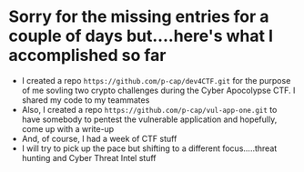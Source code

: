# Sorry for the missing entries for a couple of days but....here's what I accomplished so far
- I created a repo ```https://github.com/p-cap/dev4CTF.git``` for the purpose of me sovling two crypto challenges during the Cyber Apocolypse CTF. I shared my code to my teammates
- Also, I created a repo ```https://github.com/p-cap/vul-app-one.git``` to have somebody to pentest the vulnerable application and hopefully, come up with a write-up
- And, of course, I had a week of CTF stuff
- I will try to pick up the pace but shifting to a different focus.....threat hunting and Cyber Threat Intel stuff
